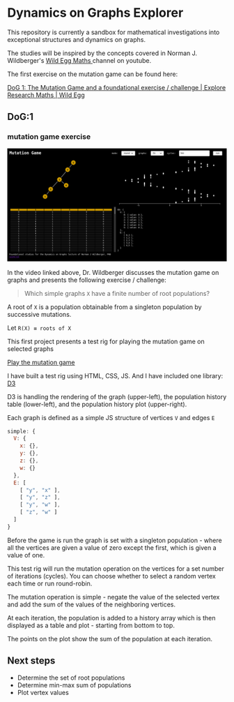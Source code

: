 # Dynamics on Graphs Explorer

This repository is currently a sandbox for mathematical investigations into exceptional structures and dynamics on graphs.

The studies will be inspired by the concepts  covered in Norman J. Wildberger's  [Wild Egg Maths ](https://www.youtube.com/channel/UCriFv3G22iOUidUhkIGXuhw) channel on youtube.

The first exercise on the mutation game can be found here:

[DoG 1: The Mutation Game and a foundational exercise / challenge | Explore Research Maths | Wild Egg](https://www.youtube.com/watch?v=u7cUXZHZHEE)

## DoG:1
### mutation game exercise

![screenshot DoG1](DoG-01-E6.png "screenshot of DoG1")

In the video linked above, Dr. Wildberger discusses the mutation game on graphs and presents the following exercise / challenge:

> Which simple graphs `X` have a finite number of root populations?

A root of `X` is a population obtainable from a singleton population by successive mutations. 

Let `R(X) ≡ roots of X`

This first project presents a test rig for playing the mutation game on selected graphs 

[Play the mutation game](https://geometor.github.io/graphs/)

I have built a test rig using HTML, CSS, JS. And I have included one library: [D3](https://d3js.org/) 

D3 is handling the rendering of the graph (upper-left), the population history table (lower-left), and the population history plot (upper-right).

Each graph is defined as a simple JS structure of vertices `V` and edges `E` 

```javascript
simple: {
  V: {
    x: {},
    y: {},
    z: {},
    w: {}
  },
  E: [
    [ "y", "x" ],
    [ "y", "z" ],
    [ "y", "w" ],
    [ "z", "w" ]
  ]
}
```
Before the game is run the graph is set with a singleton population - where all the vertices are given a value of zero except the first, which is given a value of one.  

This test rig will run the mutation operation on the vertices for a set number of iterations (cycles). You can choose whether to select a random vertex each time or run round-robin. 

The mutation operation is simple - negate the value of the selected vertex and add the sum of the values of the neighboring vertices.

At each iteration, the population is added to a history array which is then displayed as a table and plot - starting from bottom to top. 

The points on the plot show the sum of the population at each iteration. 

## Next steps
- Determine the set of root populations
- Determine min-max sum of populations
- Plot vertex values


